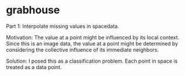 # grabhouse
Part 1: Interpolate missing values in spacedata.

Motivation: 
The value at a point might be influenced by its local context. Since this is an image data, the value at a point might be determined by considering the collective influence of its immediate neighbors.

Solution:
I posed this as a classification problem. Each point in space is treated as a data point. 
